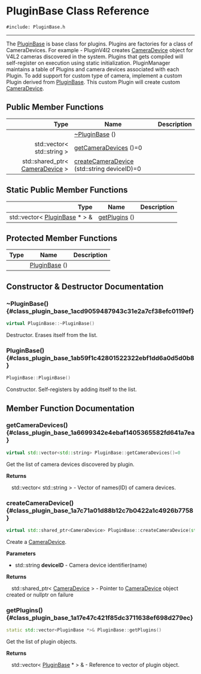 # PluginBase Class Reference
`#include: PluginBase.h`

----


The [PluginBase](class_plugin_base.md) is base class for plugins. Plugins are factories for a class of CameraDevices. For example - PluginV4l2 creates [CameraDevice](class_camera_device.md) object for V4L2 cameras discovered in the system. Plugins that gets compiled will self-register on execution using static initialization. PluginManager maintains a table of Plugins and camera devices associated with each Plugin. To add support for custom type of camera, implement a custom Plugin derived from [PluginBase](class_plugin_base.md). This custom Plugin will create custom [CameraDevice](class_camera_device.md). 


## Public Member Functions


Type | Name | Description
---: | --- | ---
&nbsp; | [~PluginBase](#class_plugin_base_1acd9059487943c31e2a7cf38efc0119ef) () |
std::vector< std::string > | [getCameraDevices](#class_plugin_base_1a6699342e4ebaf1405365582fd641a7ea) ()=0 |
std::shared_ptr< [CameraDevice](class_camera_device.md) > | [createCameraDevice](#class_plugin_base_1a7c71a01d88b12c7b0422a1c4926b7758) (std::string deviceID)=0 |

## Static Public Member Functions


Type | Name | Description
---: | --- | ---
std::vector< [PluginBase](class_plugin_base.md) * > & | [getPlugins](#class_plugin_base_1a17e47c421f85dc3711638ef698d279ec) () |

## Protected Member Functions


Type | Name | Description
---: | --- | ---
&nbsp; | [PluginBase](#class_plugin_base_1ab59f1c42801522322ebf1dd6a0d5d0b8) () |


## Constructor & Destructor Documentation


### ~PluginBase() {#class_plugin_base_1acd9059487943c31e2a7cf38efc0119ef}
```cpp
virtual PluginBase::~PluginBase()
```


Destructor. Erases itself from the list.

### PluginBase() {#class_plugin_base_1ab59f1c42801522322ebf1dd6a0d5d0b8}
```cpp
PluginBase::PluginBase()
```


Constructor. Self-registers by adding itself to the list.

## Member Function Documentation


### getCameraDevices() {#class_plugin_base_1a6699342e4ebaf1405365582fd641a7ea}
```cpp
virtual std::vector<std::string> PluginBase::getCameraDevices()=0
```


Get the list of camera devices discovered by plugin.

**Returns**

&emsp;std::vector< std::string > - Vector of names(ID) of camera devices.

### createCameraDevice() {#class_plugin_base_1a7c71a01d88b12c7b0422a1c4926b7758}
```cpp
virtual std::shared_ptr<CameraDevice> PluginBase::createCameraDevice(std::string deviceID)=0
```


Create a [CameraDevice](class_camera_device.md).

**Parameters**

* std::string **deviceID** - Camera device identifier(name)

**Returns**

&emsp;std::shared_ptr< [CameraDevice](class_camera_device.md) > - Pointer to [CameraDevice](class_camera_device.md) object created or nullptr on failure

### getPlugins() {#class_plugin_base_1a17e47c421f85dc3711638ef698d279ec}
```cpp
static std::vector<PluginBase *>& PluginBase::getPlugins()
```


Get the list of plugin objects.

**Returns**

&emsp;std::vector< [PluginBase](class_plugin_base.md) * > & - Reference to vector of plugin object.